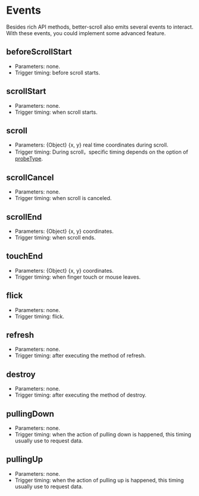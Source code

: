 # Events

Besides rich API methods, better-scroll also emits several events to interact. With these events, you could implement some advanced feature.

## beforeScrollStart
   - Parameters: none.
   - Trigger timing: before scroll starts.

## scrollStart
   - Parameters: none.
   - Trigger timing: when scroll starts.

## scroll
   - Parameters: {Object} {x, y} real time coordinates during scroll.
   - Trigger timing: During scroll，specific timing depends on the option of [probeType](/options.html#probetype).

## scrollCancel
   - Parameters: none.
   - Trigger timing: when scroll is canceled.

## scrollEnd
   - Parameters: {Object} {x, y} coordinates.
   - Trigger timing: when scroll ends.

## touchEnd
   - Parameters: {Object} {x, y} coordinates.
   - Trigger timing: when finger touch or mouse leaves.

## flick
   - Parameters: none.
   - Trigger timing: flick.

## refresh
   - Parameters: none.
   - Trigger timing: after executing the method of refresh.

## destroy
   - Parameters: none.
   - Trigger timing: after executing the method of destroy.

## pullingDown
   - Parameters: none.
   - Trigger timing: when the action of pulling down is happened, this timing usually use to request data.

## pullingUp
   - Parameters: none.
   - Trigger timing: when the action of pulling up is happened, this timing usually use to request data.





